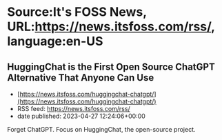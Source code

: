 # Source:It's FOSS News, URL:https://news.itsfoss.com/rss/, language:en-US

## HuggingChat is the First Open Source ChatGPT Alternative That Anyone Can Use
 - [https://news.itsfoss.com/huggingchat-chatgpt/](https://news.itsfoss.com/huggingchat-chatgpt/)
 - RSS feed: https://news.itsfoss.com/rss/
 - date published: 2023-04-27 12:24:06+00:00

Forget ChatGPT. Focus on HuggingChat, the open-source project.

